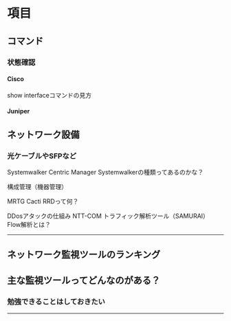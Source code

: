

# 項目

## コマンド

### 状態確認

#### Cisco
show interfaceコマンドの見方

#### Juniper



## ネットワーク設備
### 光ケーブルやSFPなど



Systemwalker Centric Manager
Systemwalkerの種類ってあるのかな？



構成管理（機器管理）

MRTG
Cacti RRDって何？


DDosアタックの仕組み
NTT-COM トラフィック解析ツール（SAMURAI）
Flow解析とは？


---

## ネットワーク監視ツールのランキング

## 主な監視ツールってどんなのがある？

### 勉強できることはしておきたい


---
